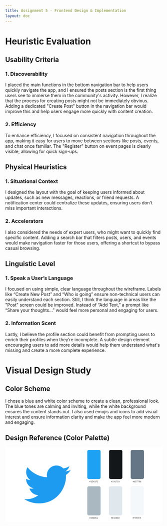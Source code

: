 ```yaml
---
title: Assignment 5 - Frontend Design & Implementation
layout: doc
---
```


# Heuristic Evaluation
## Usability Criteria

### 1. Discoverability
I placed the main functions in the bottom navigation bar to help users quickly navigate the app, and I ensured the posts section is the first thing users see to immerse them in the community's activity. However, I realize that the process for creating posts might not be immediately obvious. Adding a dedicated "Create Post" button in the navigation bar would improve this and help users engage more quickly with content creation.

### 2. Efficiency
To enhance efficiency, I focused on consistent navigation throughout the app, making it easy for users to move between sections like posts, events, and chat once familiar. The "Register" button on event pages is clearly visible, allowing for quick sign-ups.

## Physical Heuristics

### 1. Situational Context
I designed the layout with the goal of keeping users informed about updates, such as new messages, reactions, or friend requests. A notification center could centralize these updates, ensuring users don't miss important interactions.

### 2. Accelerators
I also considered the needs of expert users, who might want to quickly find specific content. Adding a search bar that filters posts, users, and events would make navigation faster for those users, offering a shortcut to bypass casual browsing.

## Linguistic Level

### 1. Speak a User’s Language
I focused on using simple, clear language throughout the wireframe. Labels like “Create New Post” and “Who is going” ensure non-technical users can easily understand each section. Still, I think the language in areas like the "Post" screen could be improved. Instead of “Add Text,” a prompt like “Share your thoughts...” would feel more personal and engaging for users.

### 2. Information Scent
Lastly, I believe the profile section could benefit from prompting users to enrich their profiles when they’re incomplete. A subtle design element encouraging users to add more details would help them understand what's missing and create a more complete experience.


# Visual Design Study
## Color Scheme
I chose a blue and white color scheme to create a clean, professional look. The blue tones are calming and inviting, while the white background ensures the content stands out. I also used emojis and icons to add visual interest and ensure information clarity and make the app feel more modern and engaging.

## Design Reference (Color Palette)
![Twitter Visual Design](figures/visual_study.png)
